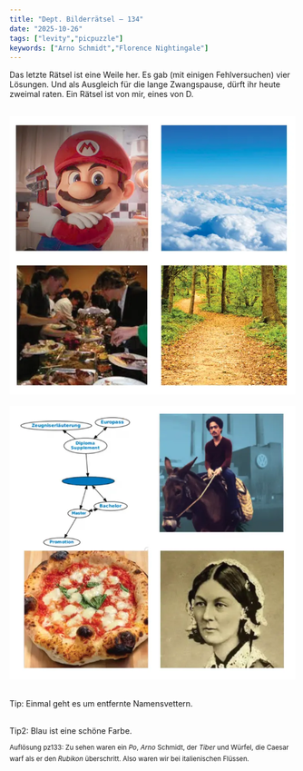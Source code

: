 ```yaml
---
title: "Dept. Bilderrätsel – 134"
date: "2025-10-26"
tags: ["levity","picpuzzle"]
keywords: ["Arno Schmidt","Florence Nightingale"]
---
```

Das letzte Rätsel ist eine Weile her. Es gab (mit einigen Fehlversuchen) vier Lösungen. Und als Ausgleich für die lange Zwangspause, dürft ihr heute zweimal raten. Ein Rätsel ist von mir, eines von D.


<br/>

<img  src="/assets/img/picpuzzle/picpuzzle134.webp" alt="Bilderrätsel134">

<br/>
<br/>
<img  src="/assets/img/picpuzzle/picpuzzle134-2.webp" alt="Bilderrätsel134-2">
<br/>
<br/>

Tip: Einmal geht es um entfernte Namensvettern.

<br/>
Tip2: Blau ist eine schöne Farbe.
<br/>

<sup>Auflösung pz133: Zu sehen waren ein <i>Po</i>, <i>Arno</i> Schmidt, der <i>Tiber</i> und Würfel, die Caesar warf als er den <i>Rubikon</i> überschritt. Also waren wir bei italienischen Flüssen.


</sup>






